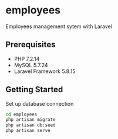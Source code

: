 # employees
Employees management sytem with Laravel

## Prerequisites
* PHP 7.2.14
* MySQL 5.7.24
* Laravel Framework 5.8.15

## Getting Started
Set up database connection
```bash
cd employees
php artisan migrate
php artisan db:seed
php artisan serve
```
